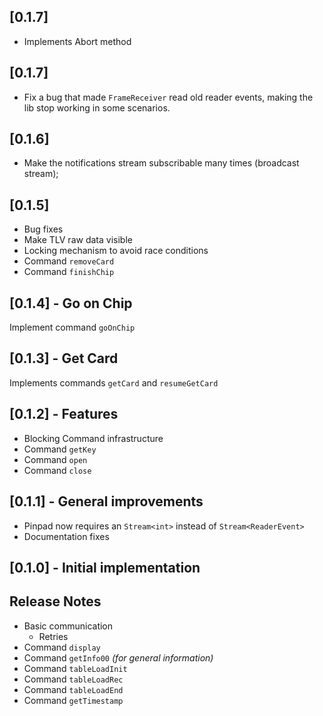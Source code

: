 ## [0.1.7]
- Implements Abort method

## [0.1.7]
- Fix a bug that made `FrameReceiver` read old reader events, making the lib stop working in some scenarios.

## [0.1.6]
- Make the notifications stream subscribable many times (broadcast stream);

## [0.1.5]
- Bug fixes
- Make TLV raw data visible
- Locking mechanism to avoid race conditions
- Command `removeCard`
- Command `finishChip`

## [0.1.4] - Go on Chip
Implement command `goOnChip`

## [0.1.3] - Get Card
Implements commands `getCard` and `resumeGetCard`

## [0.1.2] - Features
- Blocking Command infrastructure
- Command `getKey`
- Command `open`
- Command `close`

## [0.1.1] - General improvements
- Pinpad now requires an `Stream<int>` instead of `Stream<ReaderEvent>`
- Documentation fixes

## [0.1.0] - Initial implementation

## Release Notes
- Basic communication
  - Retries
- Command `display`
- Command `getInfo00` _(for general information)_ 
- Command `tableLoadInit`
- Command `tableLoadRec`
- Command `tableLoadEnd`
- Command `getTimestamp`